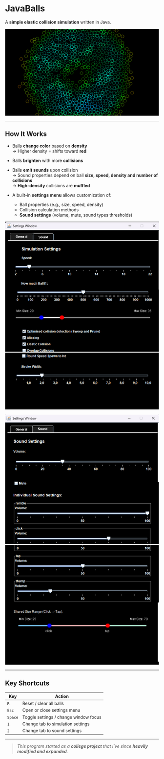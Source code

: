 # JavaBalls

A **simple elastic collision simulation** written in Java.

<p align="center">
  <img src="images/main_balls_crop.png" alt="Elastic collision balls preview" />
</p>

---

## How It Works

- Balls **change color** based on **density**  
  → Higher density = shifts toward **red**

- Balls **brighten** with more **collisions**

- Balls **emit sounds** upon collision  
  → Sound properties depend on ball **size, speed, density and number of collisions**  
  → **High-density** collisions are **muffled**

- A built-in **settings menu** allows customization of:
  - Ball properties (e.g., size, speed, density)
  - Collision calculation methods  
  - **Sound settings** (volume, mute, sound types thresholds)

<p align="center">
  <img src="images/newsettings1.png" alt="Settings 1" /><br>
  <img src="images/newsettings2.png" alt="Settings 2" />
</p>

<p align="center">
  <img src="images/newsettings3.png" alt="Settings 3" /><br>
  <img src="images/newsettings4.png" alt="Settings 4" />
</p>

---

## Key Shortcuts

| Key        | Action                                |
|------------|---------------------------------------|
| `R`        | Reset / clear all balls               |
| `Esc`      | Open or close settings menu           |
| `Space`    | Toggle settings / change window focus |
| `1`        | Change tab to simulation settings     |
| `2`        | Change tab to sound settings          |

---

> *This program started as a **college project** that I’ve since **heavily modified and expanded**.*

